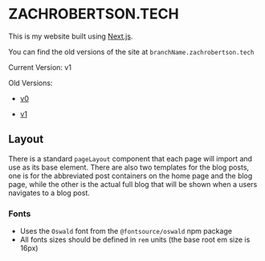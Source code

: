 # ZACHROBERTSON.TECH

This is my website built using [Next.js](https://www.nextjs.com/).

You can find the old versions of the site at `branchName.zachrobertson.tech`

Current Version: v1

Old Versions:

- [v0](https://github.com/zachrobertson/zachrobertson.tech/tree/v0)

- [v1](https://github.com/zachrobertson/zachrobertson.tech/tree/v1)

## Layout

There is a standard `pageLayout` component that each page will import and use as its base element. There are also two templates for the blog posts, one is for the abbreviated post containers on the home page and the blog page, while the other is the actual full blog that will be shown when a users navigates to a blog post.

### Fonts

- Uses the `Oswald` font from the `@fontsource/oswald` npm package
- All fonts sizes should be defined in `rem` units (the base root em size is 16px)
